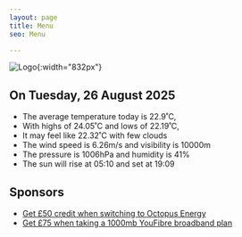 ```yaml
---
layout: page
title: Menu
seo: Menu

---
```


![Logo](/images/logo.jpg){:width="832px"}

<!-- weather_marker starts -->
## On Tuesday, 26 August 2025

- The average temperature today is 22.9˚C,
- With highs of 24.05˚C and lows of 22.19˚C,
- It may feel like 22.32˚C with few clouds
- The wind speed is 6.26m/s and visibility is 10000m
- The pressure is 1006hPa and humidity is 41%
- The sun will rise at 05:10 and set at 19:09

<!-- weather_marker ends -->

## Sponsors

- [Get £50 credit when switching to Octopus Energy](https://bit.ly/3oD1nnS)
- [Get £75 when taking a 1000mb YouFibre broadband plan](https://aklam.io/91zWhU?)
